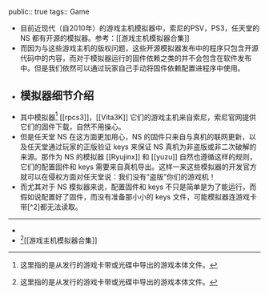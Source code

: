 public:: true
tags:: Game

- 目前近现代（自2010年）的游戏主机模拟器中，索尼的PSV，PS3，任天堂的 NS 都有开源的模拟器。参考：[[游戏主机模拟器合集]]
- 而因为与这些游戏主机的版权问题，这些开源模拟器发布中的程序只包含开源代码中的内容，而对于模拟器运行的固件依赖之类的并不会包含在软件发布中。但是我们依然可以通过玩家自己手动将固件依赖配置进程序中使用。
- ## 模拟器细节介绍
- 其中模拟器[^1] [[rpcs3]]，[[Vita3K]] 它们的游戏主机来自索尼，索尼官网提供它们的固件下载，自然不用操心。
- 但是任天堂 NS 在这方面更加用心，NS 的固件只来自与真机的联网更新，以及任天堂通过玩家的正版验证 keys 来保证 NS 真机为非盗版或非二次破解的来源。那作为 NS 的模拟器 [[Ryujinx]] 和 [[yuzu]] 自然也遵循这样的规则，它们的配置固件和 keys 需要来自真机导出。这样一来这些模拟器的开发官方就可以在侵权方面对任天堂说：我们没有“盗版”你们的游戏机！
- 而尤其对于 NS 模拟器来说，配置固件和 keys 不只是简单是为了能运行，而假如说配置好了固件，而没有准备那小小的 keys 文件，可能模拟器连游戏卡带[^2]都无法读取。
- ---
- [^1]:这里指的是从发行的游戏卡带或光碟中导出的游戏本体文件。
- [^1][[游戏主机模拟器合集]]